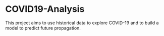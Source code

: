 # COVID19-Analysis
This project aims to use historical data to explore COVID-19 and to build a model to predict future propagation.
